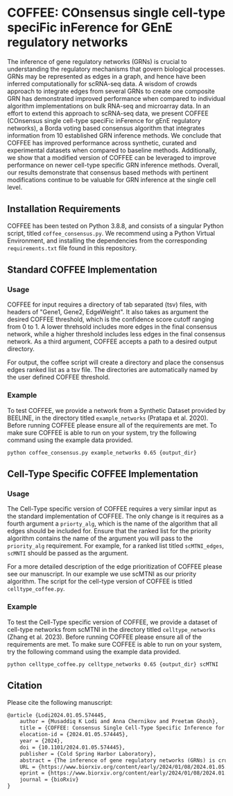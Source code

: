# COFFEE: COnsensus single cell-type speciFic inFerence for GEnE regulatory networks

The inference of gene regulatory networks (GRNs) is crucial to understanding the regulatory mechanisms that govern biological processes. GRNs may be represented as edges in a graph, and hence have been inferred computationally for scRNA-seq data. A wisdom of crowds approach to integrate edges from several GRNs to create one composite GRN has demonstrated improved performance when compared to individual algorithm implementations on bulk RNA-seq and microarray data. In an effort to extend this approach to scRNA-seq data, we present COFFEE (COnsensus single cell-type speciFic inFerence for gEnE regulatory networks), a Borda voting based consensus algorithm that integrates information from 10 established GRN inference methods. We conclude that COFFEE has improved performance across synthetic, curated and experimental datasets when compared to baseline methods. Additionally, we show that a modified version of COFFEE can be leveraged to improve performance on newer cell-type specific GRN inference methods. Overall, our results demonstrate that consensus based methods with pertinent modifications continue to be valuable for GRN inference at the single cell level. 

## Installation Requirements

COFFEE has been tested on Python 3.8.8, and consists of a singular Python script, titled `coffee_consensus.py`. We recommend using a Python Virtual Environment, and installing the dependencies from the corresponding `requirements.txt` file found in this repository. 

## Standard COFFEE Implementation
### Usage 

COFFEE for input requires a directory of tab separated (tsv) files, with headers of "Gene1, Gene2, EdgeWeight". It also takes as argument the desired COFFEE threshold, which is the confidence score cutoff ranging from 0 to 1. A lower threhsold includes more edges in the final consensus network, while a higher threshold includes less edges in the final consensus network. As a third argument, COFFEE accepts a path to a desired output directory. 

For output, the coffee script will create a directory and place the consensus edges ranked list as a tsv file. The directories are automatically named by the user defined COFFEE threshold. 

### Example

To test COFFEE, we provide a network from a Synthetic Dataset provided by BEELINE, in the directory titled `example_networks` (Pratapa et al. 2020). Before running COFFEE please ensure all of the requirements are met. To make sure COFFEE is able to run on your system, try the following command using the example data provided. 

`python coffee_consensus.py example_networks 0.65 {output_dir}`

## Cell-Type Specific COFFEE Implementation

### Usage 

The Cell-Type specific version of COFFEE requires a very similar input as the standard implementation of COFFEE. The only change is it requires as a fourth argument a `priorty_alg`, which is the name of the algorithm that all edges should be included for. Ensure that the ranked list for the priority algorithm contains the name of the argument you will pass to the `priority_alg` requirement. For example, for a ranked list titled `scMTNI_edges`, `scMNTI` should be passed as the argument.  

For a more detailed description of the edge prioritization of COFFEE please see our manuscript. In our example we use scMTNI as our priority algorithm. The script for the cell-type version of COFFEE is titled `celltype_coffee.py`. 

### Example

To test the Cell-Type specific version of COFFEE, we provide a dataset of cell-type networks from scMTNI in the directory titled `celltype_networks` (Zhang et al. 2023). Before running COFFEE please ensure all of the requirements are met. To make sure COFFEE is able to run on your system, try the following command using the example data provided.  

`python celltype_coffee.py celltype_networks 0.65 {output_dir} scMTNI`


## Citation

Please cite the following manuscript: 
```markdown
@article {Lodi2024.01.05.574445,
	author = {Musaddiq K Lodi and Anna Chernikov and Preetam Ghosh},
	title = {COFFEE: Consensus Single Cell-Type Specific Inference for Gene Regulatory Networks},
	elocation-id = {2024.01.05.574445},
	year = {2024},
	doi = {10.1101/2024.01.05.574445},
	publisher = {Cold Spring Harbor Laboratory},
	abstract = {The inference of gene regulatory networks (GRNs) is crucial to understanding the regulatory mechanisms that govern biological processes. GRNs may be represented as edges in a graph, and hence have been inferred computationally for scRNA-seq data. A wisdom of crowds approach to integrate edges from several GRNs to create one composite GRN has demonstrated improved performance when compared to individual algorithm implementations on bulk RNA-seq and microarray data. In an effort to extend this approach to scRNA-seq data, we present COFFEE (COnsensus single cell-type speciFic inFerence for gEnE regulatory networks), a Borda voting based consensus algorithm that integrates information from 10 established GRN inference methods. We conclude that COFFEE has improved performance across synthetic, curated and experimental datasets when compared to baseline methods. Additionally, we show that a modified version of COFFEE can be leveraged to improve performance on newer cell-type specific GRN inference methods. Overall, our results demonstrate that consensus based methods with pertinent modifications continue to be valuable for GRN inference at the single cell level.Competing Interest StatementThe authors have declared no competing interest.},
	URL = {https://www.biorxiv.org/content/early/2024/01/08/2024.01.05.574445},
	eprint = {https://www.biorxiv.org/content/early/2024/01/08/2024.01.05.574445.full.pdf},
	journal = {bioRxiv}
}
```

